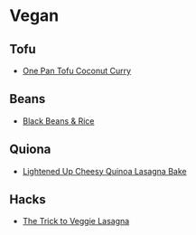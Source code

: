 # Vegan

## Tofu
- [One Pan Tofu Coconut Curry](https://www.yayforfood.com/recipes/tofu-coconut-curry/)

## Beans
- [Black Beans & Rice](https://cafedelites.com/black-beans-rice-recipe/)

## Quiona
- [Lightened Up Cheesy Quinoa Lasagna Bake](https://www.averiecooks.com/lightened-up-cheesy-quinoa-lasagna-bake/)

## Hacks
- [The Trick to Veggie Lasagna](https://blog.blueapron.com/home-chef-the-trick-to-veggie-lasagna/)
